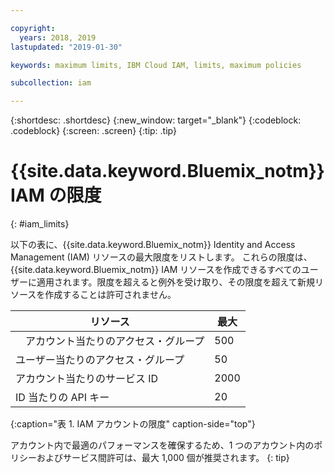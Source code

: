 ```yaml
---

copyright:
  years: 2018, 2019
lastupdated: "2019-01-30"

keywords: maximum limits, IBM Cloud IAM, limits, maximum policies

subcollection: iam

---
```



{:shortdesc: .shortdesc}
{:new_window: target="_blank"}
{:codeblock: .codeblock}
{:screen: .screen}
{:tip: .tip}

# {{site.data.keyword.Bluemix_notm}} IAM の限度
{: #iam_limits}

以下の表に、{{site.data.keyword.Bluemix_notm}} Identity and Access Management (IAM) リソースの最大限度をリストします。 これらの限度は、{{site.data.keyword.Bluemix_notm}} IAM リソースを作成できるすべてのユーザーに適用されます。限度を超えると例外を受け取り、その限度を超えて新規リソースを作成することは許可されません。

| リソース | 最大 |
|----------|---------|
| 　アカウント当たりのアクセス・グループ | 500 |
| ユーザー当たりのアクセス・グループ | 50 |
| アカウント当たりのサービス ID | 2000 |
| ID 当たりの API キー | 20 |
{:caption="表 1. IAM アカウントの限度" caption-side="top"}

アカウント内で最適のパフォーマンスを確保するため、1 つのアカウント内のポリシーおよびサービス間許可は、最大 1,000 個が推奨されます。
{: tip}
